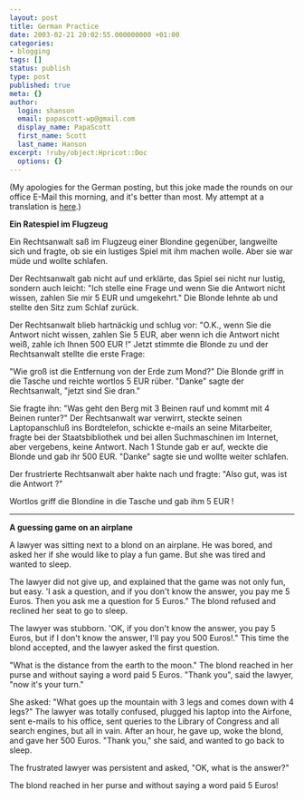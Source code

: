 ```yaml
---
layout: post
title: German Practice
date: 2003-02-21 20:02:55.000000000 +01:00
categories:
- blogging
tags: []
status: publish
type: post
published: true
meta: {}
author:
  login: shanson
  email: papascott-wp@gmail.com
  display_name: PapaScott
  first_name: Scott
  last_name: Hanson
excerpt: !ruby/object:Hpricot::Doc
  options: {}
---
```

<p>(My apologies for the German posting, but this joke made the rounds on our office E-Mail this morning, and it's better than most. My attempt at a translation is <a href="/2003/02/21/2105.php#more">here</a>.)</p>
<p><b>Ein Ratespiel im Flugzeug</b></p>
<p>Ein Rechtsanwalt saß im Flugzeug einer Blondine gegenüber, langweilte sich und fragte, ob sie ein lustiges Spiel mit ihm machen wolle. Aber sie war müde und wollte schlafen.</p>
<p>Der Rechtsanwalt gab nicht auf und erklärte, das Spiel sei nicht nur lustig, sondern auch leicht: "Ich stelle eine Frage und wenn Sie die Antwort nicht wissen, zahlen Sie mir 5 EUR  und umgekehrt." Die Blonde lehnte ab und stellte den Sitz zum Schlaf zurück.</p>
<p>Der Rechtsanwalt blieb hartnäckig und schlug vor: "O.K., wenn Sie die Antwort nicht wissen, zahlen Sie 5  EUR, aber wenn ich die Antwort nicht weiß, zahle ich Ihnen 500 EUR !" Jetzt stimmte die Blonde zu und der Rechtsanwalt stellte die erste Frage:</p>
<p>"Wie groß ist die Entfernung von der Erde zum Mond?" Die Blonde griff in die Tasche und reichte wortlos 5  EUR rüber. "Danke" sagte der Rechtsanwalt, "jetzt sind Sie dran."</p>
<p>Sie fragte ihn: "Was geht den Berg mit 3 Beinen rauf und kommt mit 4 Beinen runter?" Der Rechtsanwalt war verwirrt, steckte seinen Laptopanschluß ins Bordtelefon, schickte e-mails an seine Mitarbeiter, fragte bei der Staatsbibliothek und bei allen Suchmaschinen im Internet, aber vergebens, keine Antwort. Nach 1 Stunde gab er auf, weckte die Blonde und gab ihr 500 EUR. "Danke" sagte sie und wollte weiter schlafen.</p>
<p>Der frustrierte Rechtsanwalt aber hakte nach und fragte: "Also gut, was ist die Antwort ?"</p>
<p>Wortlos griff die Blondine in die Tasche und gab ihm 5  EUR !<br />
<!--more--></p>
<hr />
<b>A guessing game on an airplane</b></p>
<p>A lawyer was sitting next to a blond on an airplane. He was bored, and asked her if she would like to play a fun game. But she was tired and wanted to sleep.</p>
<p>The lawyer did not give up, and explained that the game was not only fun, but easy. 'I ask a question, and if you don't know the answer, you pay me 5 Euros. Then you ask me a question for 5 Euros." The blond refused and reclined her seat to go to sleep.</p>
<p>The lawyer was stubborn. 'OK, if you don't know the answer, you pay 5 Euros, but if  I don't know the answer, I'll pay you 500 Euros!." This time the blond accepted, and the lawyer asked the first question.</p>
<p>"What is the distance from the earth to the moon." The blond reached in her purse and without saying a word paid 5 Euros. "Thank you", said the lawyer, "now it's your turn."</p>
<p>She asked: "What goes up the mountain with 3 legs and comes down with 4 legs?" The lawyer was totally confused, plugged his laptop into the Airfone, sent e-mails to his office, sent queries to the Library of Congress and all search engines, but all in vain. After an hour, he gave up, woke the blond, and gave her 500 Euros. "Thank you," she said, and wanted to go back to sleep.</p>
<p>The frustrated lawyer was persistent and asked, "OK, what is the answer?"</p>
<p>The blond reached in her purse and without saying a word paid 5 Euros!</p>

